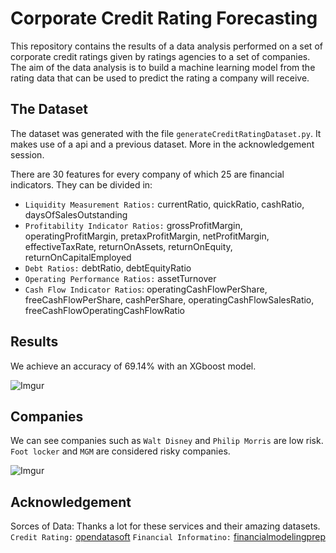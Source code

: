 # Corporate Credit Rating Forecasting

This repository contains the results of a data analysis performed on a set of corporate credit ratings given by ratings agencies to a set of companies. The aim of the data analysis is to build a machine learning model from the rating data that can be used to predict the rating a company will receive.

## The Dataset

The dataset was generated with the file `generateCreditRatingDataset.py`. It makes use of a api and a previous dataset. More in the acknowledgement session.

There are 30 features for every company of which 25 are financial indicators. They can be divided in:

- `Liquidity Measurement Ratios:` currentRatio, quickRatio, cashRatio, daysOfSalesOutstanding
- `Profitability Indicator Ratios:` grossProfitMargin, operatingProfitMargin, pretaxProfitMargin, netProfitMargin, effectiveTaxRate, returnOnAssets, returnOnEquity, returnOnCapitalEmployed
- `Debt Ratios:` debtRatio, debtEquityRatio
- `Operating Performance Ratios:` assetTurnover
- `Cash Flow Indicator Ratios`: operatingCashFlowPerShare, freeCashFlowPerShare, cashPerShare, operatingCashFlowSalesRatio, freeCashFlowOperatingCashFlowRatio


## Results

We achieve an accuracy of 69.14% with an XGboost model.

![Imgur](https://i.imgur.com/T2TEa43.png)


## Companies

We can see companies such as `Walt Disney` and `Philip Morris` are low risk. `Foot locker` and `MGM` are considered risky companies.   

![Imgur](https://i.imgur.com/DRu0lcO.png)


## Acknowledgement

Sorces of Data: Thanks a lot for these services and their amazing datasets.
`Credit Rating:` [opendatasoft](https://public.opendatasoft.com/)
`Financial Informatino:` [financialmodelingprep](https://financialmodelingprep.com/)
